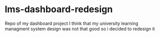 # lms-dashboard-redesign
Repo of my dashboard project
I think that my university learning managment system design was not that good so i decided to redesign it
